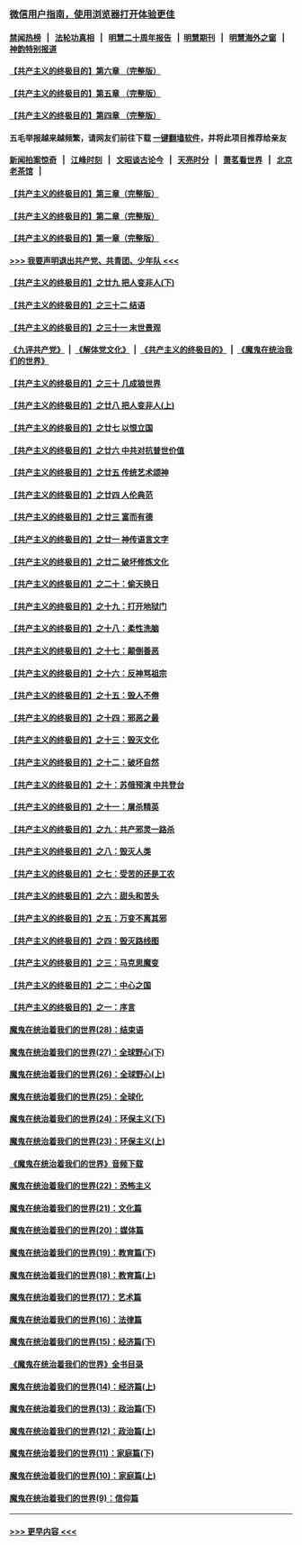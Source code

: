 ### [微信用户指南，使用浏览器打开体验更佳](https://github.com/gfw-breaker/banned-news1/blob/master/indexes/wechat-guide.md?t=0)
#### [禁闻热榜](热点新闻.md?t=0)  &nbsp;&nbsp;|&nbsp;&nbsp; [法轮功真相](https://github.com/gfw-breaker/truth/blob/master/README.md?t=0) &nbsp;&nbsp;|&nbsp;&nbsp; [明慧二十周年报告](https://github.com/gfw-breaker/mh-reports/blob/master/README.md?t=0) &nbsp;&nbsp;|&nbsp;&nbsp;[明慧期刊](https://github.com/gfw-breaker/mh-qikan) &nbsp;&nbsp;|&nbsp;&nbsp; [明慧海外之窗](https://github.com/gfw-breaker/mh-news/blob/master/README.md?t=0) &nbsp;&nbsp;|&nbsp;&nbsp; [神韵特别报道](https://github.com/gfw-breaker/mh-news/blob/master/shenyun.md?t=0)
#### [【共产主义的终极目的】第六章 （完整版）](../pages/nsc422/n11428913.md?t=02040744) 
#### [【共产主义的终极目的】第五章 （完整版）](../pages/nsc422/n11428912.md?t=02040744) 
#### [【共产主义的终极目的】第四章 （完整版）](../pages/nsc422/n11428907.md?t=02040744) 
#### 五毛举报越来越频繁，请网友们前往下载 [一键翻墙软件](https://github.com/gfw-breaker/ssr-accounts)，并将此项目推荐给亲友
#### [新闻拍案惊奇](https://github.com/gfw-breaker/banned-news1/blob/master/pages/link4.md) &nbsp;&nbsp;|&nbsp;&nbsp; [江峰时刻](https://github.com/gfw-breaker/banned-news1/blob/master/pages/link4.md) &nbsp;&nbsp;|&nbsp;&nbsp; [文昭谈古论今](https://github.com/gfw-breaker/banned-news1/blob/master/pages/link4.md) &nbsp;&nbsp;|&nbsp;&nbsp; [天亮时分](https://github.com/gfw-breaker/banned-news1/blob/master/pages/link4.md) &nbsp;&nbsp;|&nbsp;&nbsp; [萧茗看世界](https://github.com/gfw-breaker/banned-news1/blob/master/pages/link4.md) &nbsp;&nbsp;|&nbsp;&nbsp; [北京老茶馆](https://github.com/gfw-breaker/banned-news1/blob/master/pages/link4.md) &nbsp;&nbsp;|&nbsp;&nbsp; 
#### [【共产主义的终极目的】第三章（完整版）](../pages/nsc422/n11428848.md?t=02040744) 
#### [【共产主义的终极目的】第二章（完整版）](../pages/nsc422/n11428831.md?t=02040744) 
#### [【共产主义的终极目的】第一章（完整版）](../pages/nsc422/n11417651.md?t=02040744) 
#### [>>> 我要声明退出共产党、共青团、少年队 <<<](https://github.com/begood0513/goodnews/blob/master/quit/letter.md) 
#### [【共产主义的终极目的】之廿九 把人变非人(下)](../pages/nsc422/n11344140.md?t=02040744) 
#### [【共产主义的终极目的】之三十二 结语](../pages/nsc422/n11360535.md?t=02040744) 
#### [【共产主义的终极目的】之三十一 末世景观](../pages/nsc422/n11351129.md?t=02040744) 
#### [《九评共产党》](https://github.com/begood0513/9ping.md/blob/master/README.md) &nbsp;|&nbsp; [《解体党文化》](../../../../jtdwh.md/blob/master/README.md)  &nbsp;|&nbsp; [《共产主义的终极目的》](../../../../gczydzjmd.md/blob/master/README.md) &nbsp;|&nbsp; [《魔鬼在统治我们的世界》](../../../../mgztzwmdsj.md/blob/master/README.md) 
#### [【共产主义的终极目的】之三十 几成狼世界](../pages/nsc422/n11348280.md?t=02040744) 
#### [【共产主义的终极目的】之廿八 把人变非人(上)](../pages/nsc422/n11340492.md?t=02040744) 
#### [【共产主义的终极目的】之廿七 以恨立国](../pages/nsc422/n11336944.md?t=02040744) 
#### [【共产主义的终极目的】之廿六 中共对抗普世价值](../pages/nsc422/n11324785.md?t=02040744) 
#### [【共产主义的终极目的】之廿五 传统艺术颂神](../pages/nsc422/n11296396.md?t=02040744) 
#### [【共产主义的终极目的】之廿四 人伦典范](../pages/nsc422/n11296397.md?t=02040744) 
#### [【共产主义的终极目的】之廿三 富而有德](../pages/nsc422/n11283598.md?t=02040744) 
#### [【共产主义的终极目的】之廿一 神传语言文字](../pages/nsc422/n11263265.md?t=02040744) 
#### [【共产主义的终极目的】之廿二 破坏修炼文化](../pages/nsc422/n11245728.md?t=02040744) 
#### [【共产主义的终极目的】之二十：偷天换日](../pages/nsc422/n11238846.md?t=02040744) 
#### [【共产主义的终极目的】之十九：打开地狱门](../pages/nsc422/n11206376.md?t=02040744) 
#### [【共产主义的终极目的】之十八：柔性洗脑](../pages/nsc422/n11199994.md?t=02040744) 
#### [【共产主义的终极目的】之十七：颠倒善恶](../pages/nsc422/n11179782.md?t=02040744) 
#### [【共产主义的终极目的】之十六：反神骂祖宗](../pages/nsc422/n11166798.md?t=02040744) 
#### [【共产主义的终极目的】之十五：毁人不倦](../pages/nsc422/n11166792.md?t=02040744) 
#### [【共产主义的终极目的】之十四：邪恶之最](../pages/nsc422/n11150249.md?t=02040744) 
#### [【共产主义的终极目的】之十三：毁灭文化](../pages/nsc422/n11135227.md?t=02040744) 
#### [【共产主义的终极目的】之十二：破坏自然](../pages/nsc422/n11135214.md?t=02040744) 
#### [【共产主义的终极目的】之十：苏俄预演 中共登台](../pages/nsc422/n11118424.md?t=02040744) 
#### [【共产主义的终极目的】之十一：屠杀精英](../pages/nsc422/n11118442.md?t=02040744) 
#### [【共产主义的终极目的】之九：共产邪灵一路杀](../pages/nsc422/n11114139.md?t=02040744) 
#### [【共产主义的终极目的】之八：毁灭人类](../pages/nsc422/n11108503.md?t=02040744) 
#### [【共产主义的终极目的】之七：受苦的还是工农](../pages/nsc422/n11101809.md?t=02040744) 
#### [【共产主义的终极目的】之六：甜头和苦头](../pages/nsc422/n11096971.md?t=02040744) 
#### [【共产主义的终极目的】之五：万变不离其邪](../pages/nsc422/n11091285.md?t=02040744) 
#### [【共产主义的终极目的】之四：毁灭路线图](../pages/nsc422/n11086284.md?t=02040744) 
#### [【共产主义的终极目的】之三：马克思魔变](../pages/nsc422/n11061941.md?t=02040744) 
#### [【共产主义的终极目的】之二：中心之国](../pages/nsc422/n11047728.md?t=02040744) 
#### [【共产主义的终极目的】之一：序言](../pages/nsc422/n11086077.md?t=02040744) 
#### [魔鬼在统治着我们的世界(28)：结束语](../pages/nsc422/n10936246.md?t=02040744) 
#### [魔鬼在统治着我们的世界(27)：全球野心(下)](../pages/nsc422/n10928319.md?t=02040744) 
#### [魔鬼在统治着我们的世界(26)：全球野心(上)](../pages/nsc422/n10900318.md?t=02040744) 
#### [魔鬼在统治着我们的世界(25)：全球化](../pages/nsc422/n10788205.md?t=02040744) 
#### [魔鬼在统治着我们的世界(24)：环保主义(下)](../pages/nsc422/n10695307.md?t=02040744) 
#### [魔鬼在统治着我们的世界(23)：环保主义(上)](../pages/nsc422/n10688613.md?t=02040744) 
#### [《魔鬼在统治着我们的世界》音频下载](../pages/nsc422/n10635553.md?t=02040744) 
#### [魔鬼在统治着我们的世界(22)：恐怖主义](../pages/nsc422/n10614727.md?t=02040744) 
#### [魔鬼在统治着我们的世界(21)：文化篇](../pages/nsc422/n10597706.md?t=02040744) 
#### [魔鬼在统治着我们的世界(20)：媒体篇](../pages/nsc422/n10586579.md?t=02040744) 
#### [魔鬼在统治着我们的世界(19)：教育篇(下)](../pages/nsc422/n10564808.md?t=02040744) 
#### [魔鬼在统治着我们的世界(18)：教育篇(上)](../pages/nsc422/n10526970.md?t=02040744) 
#### [魔鬼在统治着我们的世界(17)：艺术篇](../pages/nsc422/n10499093.md?t=02040744) 
#### [魔鬼在统治着我们的世界(16)：法律篇](../pages/nsc422/n10485969.md?t=02040744) 
#### [魔鬼在统治着我们的世界(15)：经济篇(下)](../pages/nsc422/n10469975.md?t=02040744) 
#### [《魔鬼在统治着我们的世界》全书目录](../pages/nsc422/n10464261.md?t=02040744) 
#### [魔鬼在统治着我们的世界(14)：经济篇(上)](../pages/nsc422/n10457370.md?t=02040744) 
#### [魔鬼在统治着我们的世界(13)：政治篇(下)](../pages/nsc422/n10448270.md?t=02040744) 
#### [魔鬼在统治着我们的世界(12)：政治篇(上)](../pages/nsc422/n10444576.md?t=02040744) 
#### [魔鬼在统治着我们的世界(11)：家庭篇(下)](../pages/nsc422/n10440961.md?t=02040744) 
#### [魔鬼在统治着我们的世界(10)：家庭篇(上)](../pages/nsc422/n10435448.md?t=02040744) 
#### [魔鬼在统治着我们的世界(9)：信仰篇](../pages/nsc422/n10432159.md?t=02040744) 

----
#### [ >>> 更早内容 <<< ](../indexes/nsc422-earlier.md)
